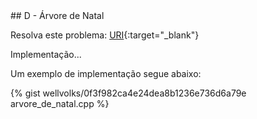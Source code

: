 <div id="arvore">

</div>
## D - Árvore de Natal

Resolva este problema:
[URI][uri-1768]{:target="_blank"}

<p align="justify">
Implementação...
</p>


Um exemplo de implementação segue abaixo:

{% gist wellvolks/0f3f982ca4e24dea8b1236e736d6a79e arvore_de_natal.cpp %}


[uri-1768]:		https://www.urionlinejudge.com.br/judge/pt/problems/view/1768

